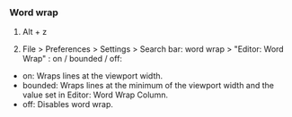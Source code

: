 ### Word wrap

1. Alt + z

2. File > Preferences > Settings > Search bar: word wrap > "Editor: Word Wrap" : on / bounded / off:

- on: Wraps lines at the viewport width.
- bounded: Wraps lines at the minimum of the viewport width and the value set in Editor: Word Wrap Column.
- off: Disables word wrap.
